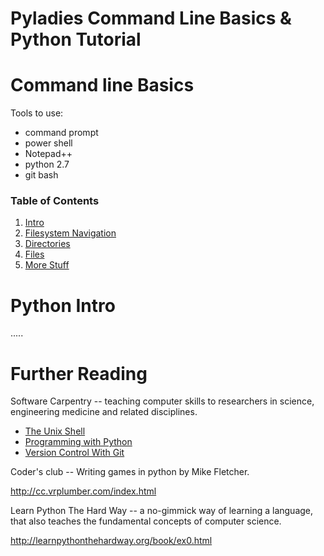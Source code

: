 Pyladies Command Line Basics & Python Tutorial
=======


# Command line Basics

Tools to use:

* command prompt
* power shell
* Notepad++
* python 2.7
* git bash


### Table of Contents

1. [Intro](shell_tutorial/0001_intro.md)
2. [Filesystem Navigation](shell_tutorial/0002_filesystem_navigation.md)
3. [Directories](shell_tutorial/0003_directories.md)
4. [Files](shell_tutorial/0004_files.md)
5. [More Stuff](shell_tutorial/0005_more_stuff.md)



# Python Intro


.....



# Further Reading

Software Carpentry -- teaching computer skills to researchers in science, engineering medicine and related disciplines.

* [The Unix Shell](http://swcarpentry.github.io/shell-novice/)
* [Programming with Python](http://swcarpentry.github.io/python-novice-inflammation/)
* [Version Control With Git](http://swcarpentry.github.io/git-novice/)


Coder's club -- Writing games in python by Mike Fletcher.

http://cc.vrplumber.com/index.html

Learn Python The Hard Way -- a no-gimmick way of learning a language, that also teaches the fundamental concepts of computer science.

http://learnpythonthehardway.org/book/ex0.html

